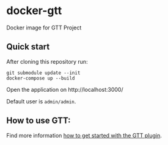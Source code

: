 <!--
SPDX-FileCopyrightText: 2021 2021 GTT Project contributors <foss@georepublic.info>

SPDX-License-Identifier: GPL-3.0-or-later
-->

# docker-gtt

Docker image for GTT Project

## Quick start

After cloning this repository run:

```
git submodule update --init
docker-compose up --build
```

Open the application on http://localhost:3000/

Default user is `admin/admin`.

## How to use GTT:

Find more information [how to get started with the GTT plugin](https://github.com/gtt-project/redmine_gtt#how-to-use).
